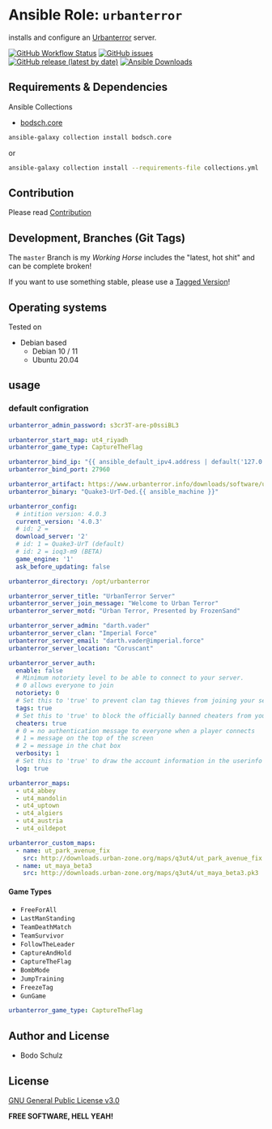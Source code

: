 
# Ansible Role:  `urbanterror`


installs and configure an [Urbanterror](https://www.urbanterror.info/home) server.

[![GitHub Workflow Status](https://img.shields.io/github/actions/workflow/status/bodsch/ansible-urbanterror/main.yml?branch=main)][ci]
[![GitHub issues](https://img.shields.io/github/issues/bodsch/ansible-urbanterror)][issues]
[![GitHub release (latest by date)](https://img.shields.io/github/v/release/bodsch/ansible-urbanterror)][releases]
[![Ansible Downloads](https://img.shields.io/ansible/role/d/bodsch/urbanterror?logo=ansible)][galaxy]

[ci]: https://github.com/bodsch/ansible-urbanterror/actions
[issues]: https://github.com/bodsch/ansible-urbanterror/issues?q=is%3Aopen+is%3Aissue
[releases]: https://github.com/bodsch/ansible-urbanterror/releases
[galaxy]: https://galaxy.ansible.com/ui/standalone/roles/bodsch/urbanterror

## Requirements & Dependencies

Ansible Collections

- [bodsch.core](https://github.com/bodsch/ansible-collection-core)

```bash
ansible-galaxy collection install bodsch.core
```
or
```bash
ansible-galaxy collection install --requirements-file collections.yml
```


## Contribution

Please read [Contribution](CONTRIBUTING.md)

## Development,  Branches (Git Tags)

The `master` Branch is my *Working Horse* includes the "latest, hot shit" and can be complete broken!

If you want to use something stable, please use a [Tagged Version](https://github.com/bodsch/ansible-urbanterror/tags)!


## Operating systems

Tested on

* Debian based
    - Debian 10 / 11
    - Ubuntu 20.04

## usage

### default configration

```yaml
urbanterror_admin_password: s3cr3T-are-p0ssiBL3

urbanterror_start_map: ut4_riyadh
urbanterror_game_type: CaptureTheFlag

urbanterror_bind_ip: "{{ ansible_default_ipv4.address | default('127.0.0.1') }}"
urbanterror_bind_port: 27960

urbanterror_artifact: https://www.urbanterror.info/downloads/software/urt/43/UrbanTerror43_ded.tar.gz
urbanterror_binary: "Quake3-UrT-Ded.{{ ansible_machine }}"

urbanterror_config:
  # intition version: 4.0.3
  current_version: '4.0.3'
  # id: 2 =
  download_server: '2'
  # id: 1 = Quake3-UrT (default)
  # id: 2 = ioq3-m9 (BETA)
  game_engine: '1'
  ask_before_updating: false

urbanterror_directory: /opt/urbanterror

urbanterror_server_title: "UrbanTerror Server"
urbanterror_server_join_message: "Welcome to Urban Terror"
urbanterror_server_motd: "Urban Terror, Presented by FrozenSand"

urbanterror_server_admin: "darth.vader"
urbanterror_server_clan: "Imperial Force"
urbanterror_server_email: "darth.vader@imperial.force"
urbanterror_server_location: "Coruscant"

urbanterror_server_auth:
  enable: false
  # Minimum notoriety level to be able to connect to your server.
  # 0 allows everyone to join
  notoriety: 0
  # Set this to 'true' to prevent clan tag thieves from joining your server
  tags: true
  # Set this to 'true' to block the officially banned cheaters from your server
  cheaters: true
  # 0 = no authentication message to everyone when a player connects
  # 1 = message on the top of the screen
  # 2 = message in the chat box
  verbosity: 1
  # Set this to 'true' to draw the account information in the userinfo of each player in the server logs
  log: true

urbanterror_maps:
  - ut4_abbey
  - ut4_mandolin
  - ut4_uptown
  - ut4_algiers
  - ut4_austria
  - ut4_oildepot

urbanterror_custom_maps:
  - name: ut_park_avenue_fix
    src: http://downloads.urban-zone.org/maps/q3ut4/ut_park_avenue_fix.pk3
  - name: ut_maya_beta3
    src: http://downloads.urban-zone.org/maps/q3ut4/ut_maya_beta3.pk3
```

#### Game Types

- `FreeForAll`
- `LastManStanding`
- `TeamDeathMatch`
- `TeamSurvivor`
- `FollowTheLeader`
- `CaptureAndHold`
- `CaptureTheFlag`
- `BombMode`
- `JumpTraining`
- `FreezeTag`
- `GunGame`

```yaml
urbanterror_game_type: CaptureTheFlag
```

## Author and License

- Bodo Schulz

## License

[GNU General Public License v3.0](LICENSE)

**FREE SOFTWARE, HELL YEAH!**
